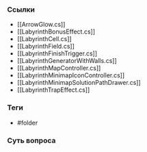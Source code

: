 ### Ссылки
- [[ArrowGlow.cs]]
- [[LabyrinthBonusEffect.cs]]
- [[LabyrinthCell.cs]]
- [[LabyrinthField.cs]]
- [[LabyrinthFinishTrigger.cs]]
- [[LabyrinthGeneratorWithWalls.cs]]
- [[LabyrinthMapController.cs]]
- [[LabyrinthMinimapIconController.cs]]
- [[LabyrinthMinimapSolutionPathDrawer.cs]]
- [[LabyrinthTrapEffect.cs]]
### Теги
- #folder 
### Суть вопроса